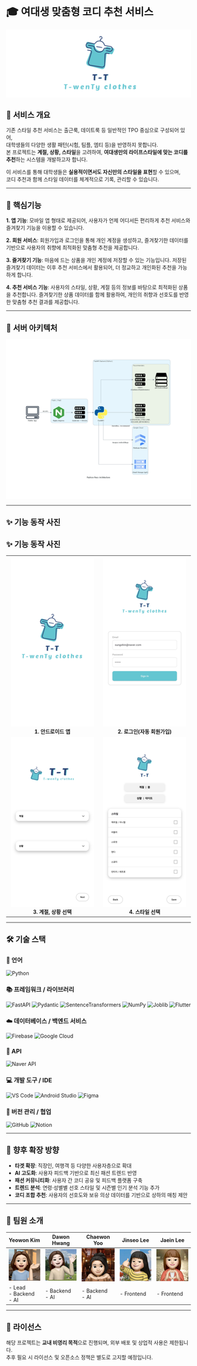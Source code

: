 # 🎓 여대생 맞춤형 코디 추천 서비스

![로고](image/로고.png)


## 🧥 서비스 개요
기존 스타일 추천 서비스는 출근룩, 데이트룩 등 일반적인 TPO 중심으로 구성되어 있어,  
대학생들의 다양한 생활 패턴(시험, 팀플, 엠티 등)을 반영하지 못합니다.  
본 프로젝트는 **계절, 상황, 스타일**을 고려하여, **여대생만의 라이프스타일에 맞는 코디를 추천**하는 시스템을 개발하고자 합니다.

이 서비스를 통해 대학생들은 **실용적이면서도 자신만의 스타일을 표현**할 수 있으며,  
코디 추천과 함께 스타일 데이터를 체계적으로 기록, 관리할 수 있습니다.

---

## 🤖 핵심기능
**1. 앱 기능**: 
모바일 앱 형태로 제공되어, 사용자가 언제 어디서든 편리하게 추천 서비스와 즐겨찾기 기능을 이용할 수 있습니다.

**2. 회원 서비스**: 
회원가입과 로그인을 통해 개인 계정을 생성하고, 즐겨찾기한 데이터를 기반으로 사용자의 취향에 최적화된 맞춤형 추천을 제공합니다.

**3. 즐겨찾기 기능**: 
마음에 드는 상품을 개인 계정에 저장할 수 있는 기능입니다.
저장된 즐겨찾기 데이터는 이후 추천 서비스에서 활용되어, 더 정교하고 개인화된 추천을 가능하게 합니다.

**4. 추천 서비스 기능**: 
사용자의 스타일, 상황, 계절 등의 정보를 바탕으로 최적화된 상품을 추천합니다. 즐겨찾기한 상품 데이터를 함께 활용하여, 개인의 취향과 선호도를 반영한 맞춤형 추천 결과를 제공합니다.

---

## 🎀 서버 아키텍처
![arch](image/arch.png)

---

## ✨ 기능 동작 사진
## ✨ 기능 동작 사진

<table>
  <tr>
    <td style="text-align: center; width: 50%;">
      <img src="image/android_app.png" width="95%"><br>
      <b style="background-color: #3c6d1ff;">1. 안드로이드 앱</b>
    </td>
    <td style="text-align: center; width: 50%;">
      <img src="image/login.png" width="95%"><br>
      <b style="background-color: #3c6d1ff;">2. 로그인(자동 회원가입)</b>
    </td>
  </tr>
  <tr>
    <td style="text-align: center; width: 50%;">
      <img src="image/season_situation.png" width="95%"><br>
      <b style="background-color: #3c6d1ff;">3. 계절, 상황 선택</b>
    </td>
    <td style="text-align: center; width: 50%;">
      <img src="image/style_select.png" width="95%"><br>
      <b style="background-color: #3c6d1ff;">4. 스타일 선택</b>
    </td>
  </tr>
</table>

---

## 🛠️ 기술 스택

### 🐍 언어 
![Python](https://img.shields.io/badge/Python-3776AB?style=for-the-badge&logo=python&logoColor=white)

### 📚 프레임워크 / 라이브러리
![FastAPI](https://img.shields.io/badge/FastAPI-009688?style=for-the-badge&logo=fastapi&logoColor=white)
![Pydantic](https://img.shields.io/badge/Pydantic-E92063?style=for-the-badge&logo=pydantic&logoColor=white)
![SentenceTransformers](https://img.shields.io/badge/SentenceTransformers-1A73E8?style=for-the-badge&logo=semanticweb&logoColor=white)
![NumPy](https://img.shields.io/badge/NumPy-013243?style=for-the-badge&logo=numpy&logoColor=white)
![Joblib](https://img.shields.io/badge/Joblib-FF9900?style=for-the-badge&logo=python&logoColor=white)
![Flutter](https://img.shields.io/badge/Flutter-02569B?style=for-the-badge&logo=flutter&logoColor=white)

### ☁️ 데이터베이스 / 백엔드 서비스
![Firebase](https://img.shields.io/badge/Firebase-FFCA28?style=for-the-badge&logo=firebase&logoColor=black)
![Google Cloud](https://img.shields.io/badge/Google%20Cloud-4285F4?style=for-the-badge&logo=googlecloud&logoColor=white)

### 🔌 API
![Naver API](https://img.shields.io/badge/Naver%20API-03C75A?style=for-the-badge&logo=naver&logoColor=green)

### 💻 개발 도구 / IDE
![VS Code](https://img.shields.io/badge/VS%20Code-007ACC?style=for-the-badge&logo=visualstudiocode&logoColor=white)
![Android Studio](https://img.shields.io/badge/Android%20Studio-3DDC84?style=for-the-badge&logo=androidstudio&logoColor=white)
![Figma](https://img.shields.io/badge/Figma-F24E1E?style=for-the-badge&logo=figma&logoColor=white)

### 🤝 버전 관리 / 협업
![GitHub](https://img.shields.io/badge/GitHub-181717?style=for-the-badge&logo=github&logoColor=white)
![Notion](https://img.shields.io/badge/Notion-000000?style=for-the-badge&logo=notion&logoColor=white)


---

## 🚀 향후 확장 방향

- **타겟 확장**: 직장인, 여행객 등 다양한 사용자층으로 확대  
- **AI 고도화**: 사용자 피드백 기반으로 최신 패션 트렌드 반영  
- **패션 커뮤니티화**: 사용자 간 코디 공유 및 피드백 플랫폼 구축  
- **트렌드 분석**: 연령·성별별 선호 스타일 및 시즌별 인기 분석 기능 추가
- **코디 조합 추천**: 사용자의 선호도와 보유 의상 데이터를 기반으로 상하의 매칭 제안

---

## 🙌 팀원 소개

| Yeowon Kim | Dawon Hwang | Chaewon Yoo | Jinseo Lee | Jaein Lee |
|------------|-------------|-------------|------------|-----------|
| ![여원](image/여원.png) | ![다원](image/다원.png) | ![채원](image/채원.png) | ![진서](image/진서.png) | ![재인](image/재인.png) |
| - Lead    <br> - Backend <br> - AI | - Backend <br> - AI | - Backend <br> - AI | - Frontend | - Frontend |


---

## 📄 라이선스

해당 프로젝트는 **교내 비영리 목적**으로 진행되며, 외부 배포 및 상업적 사용은 제한됩니다.  
추후 필요 시 라이선스 및 오픈소스 정책은 별도로 고지할 예정입니다.
